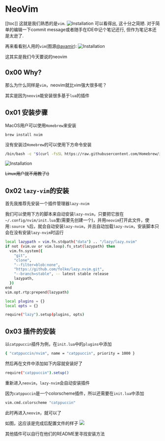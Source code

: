 # NeoVim
[[toc]]
这就是我们熟悉的是`vim`.
![Installation](/static/GoodLibs/nvim/vim.png)
可以看得出, 这十分之简陋. 对于简单的编辑一下commit message或者随手在IDE中记个笔记还行, 但作为笔记本还是太逊了.

再来看看别人用的`vim`(图源[@ayamir](https://www.zhihu.com/people/MiraculousMoon)):
![Installation](/static/GoodLibs/nvim/nvim-preview.png)

这其实是我们今天要说的neovim

## 0x00 Why?

那么为什么同样是`vim`，neovim就比vim强大很多呢？

其实是因为`neovim`能安装很多基于`lua`的插件

## 0x01 安装步骤 

MacOS用户可以使用`Homebrew`来安装
```bash
brew install nvim
```
没有安装过`Homebrew`的可以使用下方命令安装
```bash
/bin/bash -c "$(curl -fsSL https://raw.githubusercontent.com/Homebrew/install/HEAD/install.sh)"
```
![Installation](/static/GoodLibs/nvim/install.png)

~~Linux用户就不用教了()~~

## 0x02 `lazy-vim`的安装

首先我推荐先安装一个插件管理器`lazy-nvim`

我们可以使用下方的脚本来自动安装`lazy-nvim`，只要把它放在`~/.config/nvim/init.lua`里(需要先创建一个)，并用`neovim`打开此文件，使用`:source %`后，就会自动安装`lazy-nvim`，并且自动加载`lazy-nvim`，安装脚本只会在没有安装`lazy-nvim`时运行
```bash
local lazypath = vim.fn.stdpath("data") .. "/lazy/lazy.nvim"
if not (vim.uv or vim.loop).fs_stat(lazypath) then
  vim.fn.system({
    "git",
    "clone",
    "--filter=blob:none",
    "https://github.com/folke/lazy.nvim.git",
    "--branch=stable", -- latest stable release
    lazypath,
  })
end
vim.opt.rtp:prepend(lazypath)

local plugins = {}
local opts = {}

require("lazy").setup(plugins, opts)
```

## 0x03 插件的安装

以`catppuccin`插件为例，在`init.lua`中的`plugins`中添加
```bash
{ "catppuccin/nvim", name = "catppuccin", priority = 1000 }
```
然后再在文件中添加如下内容就安装好了
```bash
require("catppuccin").setup()
```
重新进入`neovim`，`lazy-nvim`会自动安装插件

因为`catppuccin`是一个colorscheme插件，所以还需要在`init.lua`中添加
```bash
vim.cmd.colorscheme "catppuccin"
```
此时再进入`neovim`，就可以了

如图，这应该是完成后配置文件的样子
![](https://pic.imgdb.cn/item/662159810ea9cb1403f7f424.png)

其他插件可以自行在他们的README里寻找安装方法

<Vssue/>